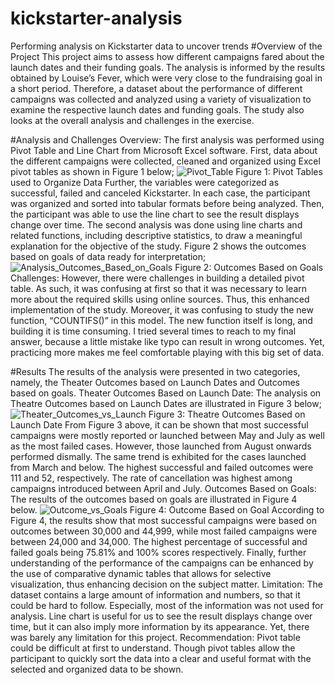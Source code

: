 # kickstarter-analysis
Performing analysis on Kickstarter data to uncover trends
#Overview of the Project
This project aims to assess how different campaigns fared about the launch dates and their funding goals. The analysis is informed by the results obtained by Louise’s Fever, which were very close to the fundraising goal in a short period. Therefore, a dataset about the performance of different campaigns was collected and analyzed using a variety of visualization to examine the respective launch dates and funding goals. The study also looks at the overall analysis and challenges in the exercise.

#Analysis and Challenges
Overview:
The first analysis was performed using Pivot Table and Line Chart from Microsoft Excel software. First, data about the different campaigns were collected, cleaned and organized using Excel pivot tables as shown in Figure 1 below;
![Pivot_Table](path/to/Pivot_Table.png)
Figure 1: Pivot Tables used to Organize Data
Further, the variables were categorized as successful, failed and canceled Kickstarter. In each case, the participant was organized and sorted into tabular formats before being analyzed. Then, the participant was able to use the line chart to see the result displays change over time. 
The second analysis was done using line charts and related functions, including descriptive statistics, to draw a meaningful explanation for the objective of the study. Figure 2 shows the outcomes based on goals of data ready for interpretation;
![Analysis_Outcomes_Based_on_Goals](path/to/Analysis_Outcomes_Based_on_Goals.png)
Figure 2: Outcomes Based on Goals
Challenges:
However, there were challenges in building a detailed pivot table. As such, it was confusing at first so that it was necessary to learn more about the required skills using online sources. Thus, this enhanced implementation of the study.
Moreover, it was confusing to study the new function, “COUNTIFS()” in this model. The new function itself is long, and building it is time consuming. I tried several times to reach to my final answer, because a little mistake like typo can result in wrong outcomes. Yet, practicing more makes me feel comfortable playing with this big set of data.

#Results
The results of the analysis were presented in two categories, namely, the Theater Outcomes based on Launch Dates and Outcomes based on goals. 
Theater Outcomes Based on Launch Date:
The analysis on Theatre Outcomes based on Launch Dates are illustrated in Figure 3 below; 
![Theater_Outcomes_vs_Launch](path/to/Theater_Outcomes_vs_Launch.png)
Figure 3: Theatre Outcomes Based on Launch Date
From Figure 3 above, it can be shown that most successful campaigns were mostly reported or launched between May and July as well as the most failed cases. However, those launched from August onwards performed dismally. The same trend is exhibited for the cases launched from March and below. The highest successful and failed outcomes were 111 and 52, respectively. The rate of cancellation was highest among campaigns introduced between April and July.
Outcomes Based on Goals:
The results of the outcomes based on goals are illustrated in Figure 4 below. 
![Outcome_vs_Goals](path/to/Outcome_vs_Goals.png)
Figure 4: Outcome Based on Goal
According to Figure 4, the results show that most successful campaigns were based on outcomes between 30,000 and 44,999, while most failed campaigns were between 24,000 and 34,000. The highest percentage of successful and failed goals being 75.81% and 100% scores respectively. Finally, further understanding of the performance of the campaigns can be enhanced by the use of comparative dynamic tables that allows for selective visualization, thus enhancing decision on the subject matter.
Limitation:
The dataset contains a large amount of information and numbers, so that it could be hard to follow. Especially, most of the information was not used for analysis.
Line chart is useful for us to see the result displays change over time, but it can also imply more information by its appearance. Yet, there was barely any limitation for this project.
Recommendation:
Pivot table could be difficult at first to understand. Though pivot tables allow the participant to quickly sort the data into a clear and useful format with the selected and organized data to be shown.
